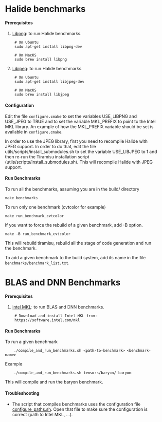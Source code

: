 # Halide benchmarks

#### Prerequisites
1) [Libpng](http://www.libpng.org/pub/png/libpng.html): to run Halide benchmarks.

        # On Ubuntu
        sudo apt-get install libpng-dev
        
        # On MacOS
        sudo brew install libpng

2) [Libjpeg](http://libjpeg.sourceforge.net/): to run Halide benchmarks.

        # On Ubuntu
        sudo apt-get install libjpeg-dev
        
        # On MacOS
        sudo brew install libjpeg


#### Configuration
Edit the file `configure.cmake` to set the variables USE_LIBPNG and USE_JPEG to TRUE and to set the variable MKL_PREFIX to point to the Intel MKL library.  An example of how the MKL_PREFIX variable should be set is available in `configure.cmake`.

In order to use the JPEG library, first you need to recompile Halide with JPEG support. In order to do that, edit the file utils/scripts/install_submodules.sh to set the variable USE_LIBJPEG to 1 and then re-run the Tiramisu installation script (utils/scripts/install_submodules.sh). This will recompile Halide with JPEG support.

#### Run Benchmarks

To run all the benchmarks, assuming you are in the build/ directory

    make benchmarks

To run only one benchmark (cvtcolor for example)

    make run_benchmark_cvtcolor

If you want to force the rebuild of a given benchmark, add -B option.

    make -B run_benchmark_cvtcolor

This will rebuild tiramisu, rebuild all the stage of code generation and run
the benchmark.

To add a given benchmark to the build system, add its name in the file
`benchmarks/benchmark_list.txt`.


# BLAS and DNN Benchmarks

#### Prerequisites
1) [Intel MKL](https://software.intel.com/mkl): to run BLAS and DNN benchmarks.

        # Download and install Intel MKL from:
        https://software.intel.com/mkl

#### Run Benchmarks

To run a given benchmark

        ./compile_and_run_benchmarks.sh <path-to-benchmark> <benchmark-name>
        
Example

        ./compile_and_run_benchmarks.sh tensors/baryon/ baryon
        
This will compile and run the baryon benchmark.

#### Troubleshooting
- The script that compiles benchmarks uses the configuration file [configure_paths.sh](../../benchmarks/configure_paths.sh). Open that file to make sure the configuration is correct (path to Intel MKL, ...).
